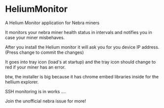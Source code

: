 # HeliumMonitor

A Helium Monitor application for Nebra miners

It monitors your nebra miner health status in intervals and notifies you 
in case your miner misbehaves.

After you install the Helium monitor it will ask you for you
device IP address. (Press change to commit the changes)

It goes into tray icon (load's at startup) and the tray icon should
change to red if your miner has an error.

btw, the installer is big because it has chrome embed libraries inside for the hellium explorer.

SSH monitoring is in works ....

Join the unofficial nebra issue for more!
